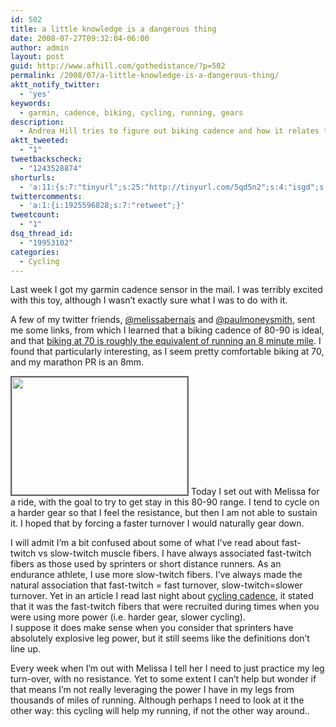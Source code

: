 ```yaml
---
id: 502
title: a little knowledge is a dangerous thing
date: 2008-07-27T09:32:04-06:00
author: admin
layout: post
guid: http://www.afhill.com/gothedistance/?p=502
permalink: /2008/07/a-little-knowledge-is-a-dangerous-thing/
aktt_notify_twitter:
  - 'yes'
keywords:
  - garmin, cadence, biking, cycling, running, gears
description:
  - Andrea Hill tries to figure out biking cadence and how it relates to her running
aktt_tweeted:
  - "1"
tweetbackscheck:
  - "1243528874"
shorturls:
  - 'a:11:{s:7:"tinyurl";s:25:"http://tinyurl.com/5qd5n2";s:4:"isgd";s:17:"http://is.gd/ff9B";s:5:"bitly";s:18:"http://bit.ly/tJy0";s:5:"snipr";s:22:"http://snipr.com/9rmlj";s:5:"snurl";s:22:"http://snurl.com/9rmlj";s:7:"snipurl";s:24:"http://snipurl.com/9rmlj";s:4:"trim";s:17:"http://tr.im/420g";s:5:"adjix";s:207:"(10 Jan 2008 temporary restriction: API requires valid partnerID or partnerEmail key in request. Contact us if this affects you.) Invalid Adjix request. API documentation @ http://web.adjix.com/AdjixAPI.html";s:4:"advu";s:203:"(10 Jan 2008 temporary restriction: API requires valid partnerID or partnerEmail key in request. Contact us if this affects you.) Invalid Adjix request. API documentation @ http://web.ad.vu/AdjixAPI.html";s:4:"zima";s:19:"http://zi.ma/915636";s:9:"permalink";s:84:"http://www.afhill.com/gothedistance/2008/07/a-little-knowledge-is-a-dangerous-thing/";}'
twittercomments:
  - 'a:1:{i:1925596828;s:7:"retweet";}'
tweetcount:
  - "1"
dsq_thread_id:
  - "19953102"
categories:
  - Cycling
---
```

Last week I got my garmin cadence sensor in the mail. I was terribly excited with this toy, although I wasn&#8217;t exactly sure what I was to do with it. 

A few of my twitter friends, [@melissabernais](http://www.twitter.com/melissabernais) and [@paulmoneysmith](http://www.twitter.com/paulmoneysmith), sent me some links, from which I learned that a biking cadence of 80-90 is ideal, and that [biking at 70 is roughly the equivalent of running an 8 minute mile](http://www.trinewbies.com/tno_running/tno_runarticle_07.asp). I found that particularly interesting, as I seem pretty comfortable biking at 70, and my marathon PR is an 8mm.

<img src="http://www.afhill.com/gothedistance/wp-content/uploads/2008/07/cyclingstocksmall.jpg" alt="" title="Stock photography from Stock.XCHNG" width="281" height="188" class="alignright size-full wp-image-503" style="border: 2px solid #666" /> Today I set out with Melissa for a ride, with the goal to try to get stay in this 80-90 range. I tend to cycle on a harder gear so that I feel the resistance, but then I am not able to sustain it. I hoped that by forcing a faster turnover I would naturally gear down. 

I will admit I&#8217;m a bit confused about some of what I&#8217;ve read about fast-twitch vs slow-twitch muscle fibers. I have always associated fast-twitch fibers as those used by sprinters or short distance runners. As an endurance athlete, I use more slow-twitch fibers. I&#8217;ve always made the natural association that fast-twitch = fast turnover, slow-twitch=slower turnover. Yet in an article I read last night about [cycling cadence](http://www.beginnertriathlete.com/cms/article-detail.asp?articleid=433), it stated that it was the fast-twitch fibers that were recruited during times when you were using more power (i.e. harder gear, slower cycling).  
I suppose it does make sense when you consider that sprinters have absolutely explosive leg power, but it still seems like the definitions don&#8217;t line up. 

Every week when I&#8217;m out with Melissa I tell her I need to just practice my leg turn-over, with no resistance. Yet to some extent I can&#8217;t help but wonder if that means I&#8217;m not really leveraging the power I have in my legs from thousands of miles of running. Although perhaps I need to look at it the other way: this cycling will help my running, if not the other way around..